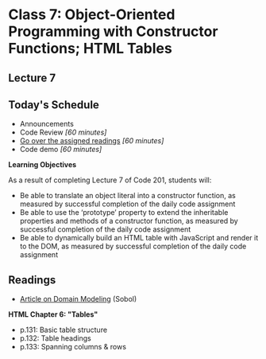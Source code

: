# Class 7: Object-Oriented Programming with Constructor Functions; HTML Tables

<a id="top"></a>
## Lecture 7

## Today's Schedule
- Announcements
- Code Review *[60 minutes]*
- [Go over the assigned readings](#readings) *[60 minutes]*
- Code demo *[60 minutes]*

**Learning Objectives**

As a result of completing Lecture 7 of Code 201, students will:
- Be able to translate an object literal into a constructor function, as measured by successful completion of the daily code assignment
- Be able to use the ‘prototype’ property to extend the inheritable properties and methods of a constructor function, as measured by successful completion of the daily code assignment
- Be able to dynamically build an HTML table with JavaScript and render it to the DOM, as measured by successful completion of the daily code assignment

<a id="readings"></a>

## Readings

- [Article on Domain Modeling](https://github.com/codefellows/domain_modeling#domain-modeling) (Sobol)

**HTML Chapter 6: "Tables"**

- p.131: Basic table structure
- p.132: Table headings
- p.133: Spanning columns & rows
